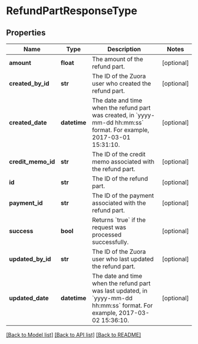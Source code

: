 # RefundPartResponseType

## Properties
Name | Type | Description | Notes
------------ | ------------- | ------------- | -------------
**amount** | **float** | The amount of the refund part.  | [optional] 
**created_by_id** | **str** | The ID of the Zuora user who created the refund part.  | [optional] 
**created_date** | **datetime** | The date and time when the refund part was created, in &#x60;yyyy-mm-dd hh:mm:ss&#x60; format. For example, 2017-03-01 15:31:10.  | [optional] 
**credit_memo_id** | **str** | The ID of the credit memo associated with the refund part.  | [optional] 
**id** | **str** | The ID of the refund part.  | [optional] 
**payment_id** | **str** | The ID of the payment associated with the refund part.  | [optional] 
**success** | **bool** | Returns &#x60;true&#x60; if the request was processed successfully. | [optional] 
**updated_by_id** | **str** | The ID of the Zuora user who last updated the refund part.  | [optional] 
**updated_date** | **datetime** | The date and time when the refund part was last updated, in &#x60;yyyy-mm-dd hh:mm:ss&#x60; format. For example, 2017-03-02 15:36:10.  | [optional] 

[[Back to Model list]](../README.md#documentation-for-models) [[Back to API list]](../README.md#documentation-for-api-endpoints) [[Back to README]](../README.md)


